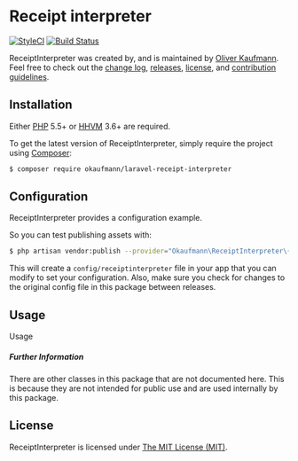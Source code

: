 Receipt interpreter
=================
[![StyleCI](https://styleci.io/repos/87106628/shield?branch=master)](https://styleci.io/repos/87106628)
[![Build Status](https://travis-ci.com/okaufmann/mighty-movies-web-app-2.svg?token=s6gxdmrSFqDQhAz31z4V&branch=master)](https://travis-ci.com/okaufmann/mighty-movies-web-app-2)

ReceiptInterpreter was created by, and is maintained by [Oliver Kaufmann](https://github.com/). Feel free to check out the [change log](CHANGELOG.md), [releases](https://github.com/ptondereau/laravel-packme/releases), [license](LICENSE), and [contribution guidelines](CONTRIBUTING.md).

## Installation

Either [PHP](https://php.net) 5.5+ or [HHVM](http://hhvm.com) 3.6+ are required.

To get the latest version of ReceiptInterpreter, simply require the project using [Composer](https://getcomposer.org):

```bash
$ composer require okaufmann/laravel-receipt-interpreter
```

## Configuration

ReceiptInterpreter provides a configuration example.

So you can test publishing assets with:

```bash
$ php artisan vendor:publish --provider="Okaufmann\ReceiptInterpreter\{{ package }}ServiceProvider"
```

This will create a `config/receiptinterpreter` file in your app that you can modify to set your configuration. Also, make sure you check for changes to the original config file in this package between releases.

## Usage

Usage

##### Further Information

There are other classes in this package that are not documented here. This is because they are not intended for public use and are used internally by this package.

## License

ReceiptInterpreter is licensed under [The MIT License (MIT)](LICENSE).